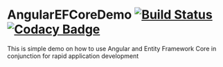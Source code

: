 # AngularEFCoreDemo [![Build Status](https://travis-ci.org/siriak/AngularEFCoreDemo.svg?branch=master)](https://travis-ci.org/siriak/AngularEFCoreDemo) [![Codacy Badge](https://api.codacy.com/project/badge/Grade/910b878d578e4a84bc1059bea697558c)](https://www.codacy.com/app/siriak/AngularEFCoreDemo?utm_source=github.com&amp;utm_medium=referral&amp;utm_content=siriak/AngularEFCoreDemo&amp;utm_campaign=Badge_Grade)
This is simple demo on how to use Angular and Entity Framework Core in conjunction for rapid application development
